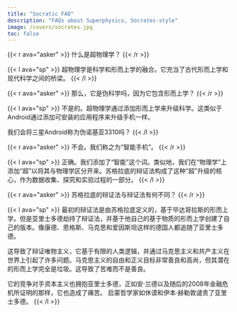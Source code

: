 ```yaml
---
title: "Socratic FAQ"
description: "FAQs about Superphysics, Socrates-style"
image: /covers/socrates.jpg
toc: false
---
```



{{< r ava="asker" >}}
什么是超物理学？
{{< /r >}}

{{< l ava="sp" >}}
超物理学是科学和形而上学的融合。它充当了古代形而上学和现代科学之间的桥梁。
{{< /l >}}


{{< r ava="asker" >}}
那么，它是伪科学吗，因为它包含形而上学？
{{< /r >}}

{{< l ava="sp" >}}
不是的。超物理学通过添加形而上学来升级科学。这类似于Android通过添加可安装的应用程序来升级手机一样。

我们会将三星Android称为伪诺基亚3310吗？
{{< /l >}}


{{< r ava="asker" >}}
不会。我们称之为“智能手机”。
{{< /r >}}


{{< l ava="sp" >}}
正确。我们添加了“智能”这个词。类似地，我们在“物理学”上添加“超”以将其与物理学区分开来。苏格拉底的辩证法构成了这种“超”升级的核心，作为数据收集、探究和实验过程的一部分。
{{< /l >}}


{{< r ava="asker" >}}
苏格拉底的辩证法与辩证法有何不同？
{{< /r >}}


{{< l ava="sp" >}}
最初的辩证法是由苏格拉底定义的，基于毕达哥拉斯的形而上学。但是亚里士多德劫持了辩证法，并基于他自己的基于物质的形而上学创建了自己的版本。像康德、恩格斯、马克思和爱因斯坦这样的德国人都追随了亚里士多德。

这导致了辩证唯物主义，它基于有限的人类逻辑，并通过马克思主义和共产主义在世界上引起了许多问题。马克思主义的自由和正义目标非常善良和高尚，但其潜在的形而上学完全是垃圾。这导致了苦难而不是善良。

它的竞争对手资本主义也拥抱亚里士多德，正如安·兰德以及随后的2008年金融危机所证明的那样，它也造成了痛苦。
启蒙哲学家如休谟和伊本·赫勒敦谴责了亚里士多德。
{{< /l >}}

